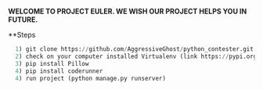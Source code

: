 **WELCOME TO PROJECT EULER. WE WISH OUR PROJECT HELPS YOU IN FUTURE.**



**Steps


```python
  1) git clone https://github.com/AggressiveGhost/python_contester.git (Clone repository on your computer)
  2) check on your computer installed Virtualenv (link https://pypi.org/project/virtualenv/)
  3) pip install Pillow
  4) pip install coderunner
  4) run project (python manage.py runserver) 

```

